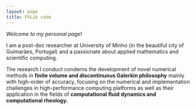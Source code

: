 ```yaml
---
layout: page
title: FVLib code
---
```


_Welcome to my personal page_!

I am a post-doc researcher at University of Minho (in the beautiful city of Guimarães, Portugal) and a passionate about applied mathematics and scientific computing.

The research I conduct conderns the development of novel numerical methods in **finite volume and discontinuous Galerkin philosophy** mainly with high-order of accuracy, focusing on the numerical and implementation challenges in high-performance computing platforms as well as their application in the fields of **computational fluid dynamics and computational rheology.**
